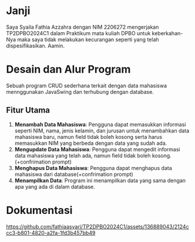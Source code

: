 # Janji
Saya Syaila Fathia Azzahra dengan NIM 2206272 mengerjakan TP2DPBO2024C1 dalam Praktikum mata kuliah DPBO untuk keberkahan-Nya maka saya tidak melakukan kecurangan seperti yang telah dispesifikasikan. Aamin.

# Desain dan Alur Program
Sebuah program CRUD sederhana terkait dengan data mahasiswa mennggunakan JavaSwing dan terhubung dengan database.

## Fitur Utama
1. **Menambah Data Mahasiswa**: Pengguna dapat memasukkan informasi seperti NIM, nama, jenis kelamin, dan jurusan untuk menambahkan data mahasiswa baru, namun field tidak boleh kosong serta harus memasukkan NIM yang berbeda dengan data yang sudah ada. 
2. **Mengupdate Data Mahasiswa**: Pengguna dapat mengedit informasi data mahasiswa yang telah ada, namun field tidak boleh kosong. (+confrimation prompt)
3. **Menghapus Data Mahasiswa**: Pengguna dapat menghapus data mahasiswa dari database(+confrimation prompt)
4. **Menampilkan Data**: Program ini menampilkan data yang sama dengan apa yang ada di dalam database.

# Dokumentasi 
https://github.com/fathiaasyari/TP2DPBO2024C1/assets/136889043/2124ccc3-b801-4820-a2fa-1fd3b457bb49

